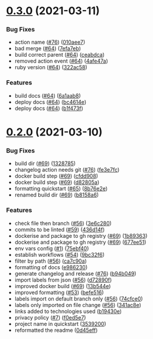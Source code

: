 # [0.3.0](https://github.com/eddiejaoude/stargate/compare/v0.2.0...v0.3.0) (2021-03-11)


### Bug Fixes

* action name ([#76](https://github.com/eddiejaoude/stargate/issues/76)) ([010aee7](https://github.com/eddiejaoude/stargate/commit/010aee71259638052cd525d57ac4d0a12165cf64))
* bad merge ([#64](https://github.com/eddiejaoude/stargate/issues/64)) ([7efa7eb](https://github.com/eddiejaoude/stargate/commit/7efa7eb8ef06172a382f00f2ddfa84dd128d8452))
* build correct parent ([#64](https://github.com/eddiejaoude/stargate/issues/64)) ([ceabdca](https://github.com/eddiejaoude/stargate/commit/ceabdca8badda602823af1f55a818b95dbee2e64))
* removed action event ([#64](https://github.com/eddiejaoude/stargate/issues/64)) ([4afe47a](https://github.com/eddiejaoude/stargate/commit/4afe47ac5a1305ab85f7943f074d961f1e4b8841))
* ruby version ([#64](https://github.com/eddiejaoude/stargate/issues/64)) ([322ac58](https://github.com/eddiejaoude/stargate/commit/322ac5818e47d45e201eb72045b42ae8c9c3afea))


### Features

* build docs ([#64](https://github.com/eddiejaoude/stargate/issues/64)) ([6a1aab8](https://github.com/eddiejaoude/stargate/commit/6a1aab8428df51aee4882a5549b36c2e093fe5ce))
* deploy docs ([#64](https://github.com/eddiejaoude/stargate/issues/64)) ([bc4614e](https://github.com/eddiejaoude/stargate/commit/bc4614e445cd660a9b7d17f28f7598ac3739212c))
* deploy docs ([#64](https://github.com/eddiejaoude/stargate/issues/64)) ([b1f473f](https://github.com/eddiejaoude/stargate/commit/b1f473ffb6a32672056ca79345b3e98c5b5e011b))



# [0.2.0](https://github.com/eddiejaoude/stargate/compare/0d45eff2ec4b69b023bf8571934389e6d49db1d6...v0.2.0) (2021-03-10)


### Bug Fixes

* build dir ([#69](https://github.com/eddiejaoude/stargate/issues/69)) ([1328785](https://github.com/eddiejaoude/stargate/commit/1328785b54e5148720b8bd66f900b42667269fd1))
* changelog action needs git ([#76](https://github.com/eddiejaoude/stargate/issues/76)) ([fe3e7fc](https://github.com/eddiejaoude/stargate/commit/fe3e7fcf1d25504695f768920f24ead8a325a255))
* docker build step ([#69](https://github.com/eddiejaoude/stargate/issues/69)) ([cfdd908](https://github.com/eddiejaoude/stargate/commit/cfdd908861d642d99fe23c50e64ffb8898c6febc))
* docker build step ([#69](https://github.com/eddiejaoude/stargate/issues/69)) ([d82805a](https://github.com/eddiejaoude/stargate/commit/d82805ac8ae405dbb7b45e8c2fd1a2a414d40cc8))
* formatting quickstart ([#65](https://github.com/eddiejaoude/stargate/issues/65)) ([8b76e2e](https://github.com/eddiejaoude/stargate/commit/8b76e2eee69d357953c125fdf7935ce71bb25b18))
* renamed build dir ([#69](https://github.com/eddiejaoude/stargate/issues/69)) ([b8158a6](https://github.com/eddiejaoude/stargate/commit/b8158a66535298fd13890dfbf6e08531640f601a))


### Features

* check file then branch ([#56](https://github.com/eddiejaoude/stargate/issues/56)) ([3e6c280](https://github.com/eddiejaoude/stargate/commit/3e6c2808304df15eb8a1921fb494a725bda7a331))
* commits to be linted ([#59](https://github.com/eddiejaoude/stargate/issues/59)) ([436d14f](https://github.com/eddiejaoude/stargate/commit/436d14f6b1275f4d3ac13385886abdb70adb936e))
* dockerise and package to gh registry ([#69](https://github.com/eddiejaoude/stargate/issues/69)) ([1b89363](https://github.com/eddiejaoude/stargate/commit/1b8936344759d7fa7e90b68db30286174f253879))
* dockerise and package to gh registry ([#69](https://github.com/eddiejaoude/stargate/issues/69)) ([677ee51](https://github.com/eddiejaoude/stargate/commit/677ee51575f10016438cd5401332d6b63c87be71))
* env vars config ([#1](https://github.com/eddiejaoude/stargate/issues/1)) ([75ebf40](https://github.com/eddiejaoude/stargate/commit/75ebf40634ff87a658736f6d211abd254b6026b4))
* establish workflows ([#54](https://github.com/eddiejaoude/stargate/issues/54)) ([9bc32f6](https://github.com/eddiejaoude/stargate/commit/9bc32f67226e6894a1c5770ba65cf4057b58c389))
* filter by path ([#56](https://github.com/eddiejaoude/stargate/issues/56)) ([ca7c90a](https://github.com/eddiejaoude/stargate/commit/ca7c90a98d65921623d3f16f09591d715fefac68))
* formatting of docs ([e986230](https://github.com/eddiejaoude/stargate/commit/e9862305eca221927dde5519810c429cff1511af))
* generate changelog and release ([#76](https://github.com/eddiejaoude/stargate/issues/76)) ([b94b049](https://github.com/eddiejaoude/stargate/commit/b94b04965c0ecfd9c6adde7e0160ac5cf97d3aae))
* import labels from json ([#56](https://github.com/eddiejaoude/stargate/issues/56)) ([d72890f](https://github.com/eddiejaoude/stargate/commit/d72890f5c8d11e8730c9cc8b0169609bd652babc))
* improved docker build ([#69](https://github.com/eddiejaoude/stargate/issues/69)) ([13b544e](https://github.com/eddiejaoude/stargate/commit/13b544e5c57de5cfc2976ab8bdd6c7275f6d6a42))
* improved formatting ([#53](https://github.com/eddiejaoude/stargate/issues/53)) ([befe516](https://github.com/eddiejaoude/stargate/commit/befe516afc3c17475b4667563903339cfe4ca174))
* labels import on default branch only ([#56](https://github.com/eddiejaoude/stargate/issues/56)) ([74cfce0](https://github.com/eddiejaoude/stargate/commit/74cfce0dcdc8005a3a640850f3b8a70e9e01445b))
* labels only imported on file change ([#56](https://github.com/eddiejaoude/stargate/issues/56)) ([341ac8e](https://github.com/eddiejaoude/stargate/commit/341ac8e037f78b01e647a53ef85511446d41746f))
* links added to technologies used ([b19430e](https://github.com/eddiejaoude/stargate/commit/b19430e6c7832602194d70d47a9ba7c80e472e87))
* privacy policy ([#7](https://github.com/eddiejaoude/stargate/issues/7)) ([f0ed5e7](https://github.com/eddiejaoude/stargate/commit/f0ed5e79cec973f85a3b21da9e4fed7583e8152f))
* project name in quickstart ([3539200](https://github.com/eddiejaoude/stargate/commit/3539200e698a06963b0694c28eefdd84ba12a1de))
* reformatted the readme ([0d45eff](https://github.com/eddiejaoude/stargate/commit/0d45eff2ec4b69b023bf8571934389e6d49db1d6))



